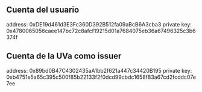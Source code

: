 ## Cuenta del usuario 
address: 0xDE19d461d3E3Fc360D392B512fa09aBcB6A3cba3
private key: 0x4780065056caee147bc72c8afcf19215d01a7684075eb36a67496325c3b6374f

## Cuenta de la UVa como issuer
address: 0x89bd0B47C4302435aA1bb2f621a447c34420B195
private key: 0xb4751e5a65c395c500f85b22133f2f0dcd99cbdc1658f83a67cd2fcddc07e7ee 